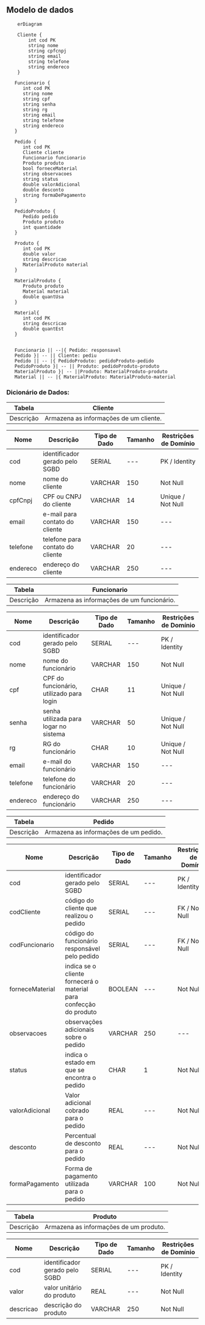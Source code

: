 ## Modelo de dados

```mermaid
    erDiagram

    Cliente {
        int cod PK
        string nome
        string cpfcnpj
        string email
        string telefone
        string endereco
    }

   Funcionario {
      int cod PK
      string nome
      string cpf
      string senha
      string rg
      string email
      string telefone
      string endereco
   }

   Pedido {
      int cod PK
      Cliente cliente
      Funcionario funcionario
      Produto produto
      bool forneceMaterial
      string observacoes
      string status
      double valorAdicional
      double desconto
      string formaDePagamento
   }

   PedidoProduto {
      Pedido pedido
      Produto produto
      int quantidade
   }

   Produto {
      int cod PK
      double valor
      string descricao
      MaterialProduto material
   }

   MaterialProduto {
      Produto produto
      Material material
      double quantUsa
   }

   Material{
      int cod PK
      string descricao
      double quantEst
   }


   Funcionario || --|{ Pedido: responsavel
   Pedido }| -- || Cliente: pediu
   Pedido || -- |{ PedidoProduto: pedidoProduto-pedido
   PedidoProduto }| -- || Produto: pedidoProduto-produto
   MaterialProduto }| -- ||Produto: MaterialProduto-produto
   Material || -- |{ MaterialProduto: MaterialProduto-material

```
### Dicionário de Dados:

|   Tabela   | Cliente |
| ---------- | ----------- |
| Descrição  | Armazena as informações de um cliente. |

|  Nome         | Descrição                        | Tipo de Dado | Tamanho | Restrições de Domínio |
| ------------- | -------------------------------- | ------------ | ------- | --------------------- |
| cod           | identificador gerado pelo SGBD   | SERIAL       | ---     | PK / Identity |
| nome          | nome do cliente                  | VARCHAR      | 150     | Not Null |
| cpfCnpj       | CPF ou CNPJ do cliente           | VARCHAR      | 14      | Unique / Not Null |
| email         | e-mail para contato do cliente   | VARCHAR      | 150     | --- |
| telefone      | telefone para contato do cliente | VARCHAR      | 20      | --- |
| endereco      | endereço do cliente              | VARCHAR      | 250     | --- |

|   Tabela   | Funcionario |
| ---------- | ----------- |
| Descrição  | Armazena as informações de um funcionário. |

|  Nome         | Descrição                                | Tipo de Dado | Tamanho | Restrições de Domínio |
| ------------- | ---------------------------------------- | ------------ | ------- | --------------------- |
| cod           | identificador gerado pelo SGBD           | SERIAL       | ---     | PK / Identity |
| nome          | nome do funcionário                      | VARCHAR      | 150     | Not Null |
| cpf           | CPF do funcionário, utilizado para login | CHAR | 11    | Unique / Not Null |
| senha         | senha utilizada para logar no sistema    | VARCHAR | 50 | Unique / Not Null |
| rg            | RG do funcionário                        | CHAR         | 10      | Unique / Not Null |
| email         | e-mail do funcionário                    | VARCHAR      | 150     | --- |
| telefone      | telefone do funcionário                  | VARCHAR      | 20      | --- |
| endereco      | endereço do funcionário                  | VARCHAR      | 250     | --- |

|   Tabela   | Pedido      |
| ---------- | ----------- |
| Descrição  | Armazena as informações de um pedido. |

|  Nome           | Descrição                                                          | Tipo de Dado | Tamanho | Restrições de Domínio |
| --------------- | ------------------------------------------------------------------ | ------------ | ------- | --------------------- |
| cod             | identificador gerado pelo SGBD                                     | SERIAL       | ---     | PK / Identity |
| codCliente      | código do cliente que realizou o pedido                            | SERIAL       | ---     | FK / Not Null |
| codFuncionario  | código do funcionário responsável pelo pedido                      | SERIAL       | ---     | FK / Not Null |
| forneceMaterial | indica se o cliente fornecerá o material para confecção do produto | BOOLEAN      | ---     | Not Null |
| observacoes     | observações adicionais sobre o pedido                              | VARCHAR      | 250     | --- |
| status          | indica o estado em que se encontra o pedido                        | CHAR         | 1       | Not Null |
| valorAdicional  | Valor adicional cobrado para o pedido                              | REAL         | ---     | Not Null |
| desconto        | Percentual de desconto para o pedido                               | REAL         | ---     | Not Null |
| formaPagamento  | Forma de pagamento utilizada para o pedido                         | VARCHAR      | 100     | Not Null |

|   Tabela   | Produto     |
| ---------- | ----------- |
| Descrição  | Armazena as informações de um produto. |

|  Nome         | Descrição                            | Tipo de Dado | Tamanho | Restrições de Domínio |
| --------------| -------------------------------------| ------------ | ------- | --------------------- |
| cod           | identificador gerado pelo SGBD       | SERIAL       | ---     | PK / Identity |
| valor         | valor unitário do produto            | REAL         | ---     | Not Null |
| descricao     | descrição do produto                 | VARCHAR      | 250     | Not Null |